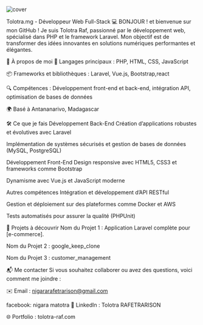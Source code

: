 ![cover](https://github.com/user-attachments/assets/b5a87a9a-29c1-4f1a-a043-4c6c16d3dca7)


Tolotra.mg  - Développeur Web Full-Stack 💻
BONJOUR ! et bienvenue sur mon GitHub ! Je suis Tolotra Raf, passionné par le développement web, spécialisé dans PHP et le framework Laravel. Mon objectif est de transformer des idées innovantes en solutions numériques performantes et élégantes.

🚀 À propos de moi
🔧 Langages principaux : PHP, HTML, CSS, JavaScript

📦 Frameworks et bibliothèques : Laravel, Vue.js, Bootstrap,react

🔍 Compétences : Développement front-end et back-end, intégration API, optimisation de bases de données

🌍 Basé à Antananarivo, Madagascar

🛠️ Ce que je fais
Développement Back-End
Création d’applications robustes et évolutives avec Laravel

Implémentation de systèmes sécurisés et gestion de bases de données (MySQL, PostgreSQL)

Développement Front-End
Design responsive avec HTML5, CSS3 et frameworks comme Bootstrap

Dynamisme avec Vue.js et JavaScript moderne

Autres compétences
Intégration et développement d’API RESTful

Gestion et déploiement sur des plateformes comme Docker et AWS

Tests automatisés pour assurer la qualité (PHPUnit)

🌟 Projets à découvrir
Nom du Projet 1 : Application Laravel complète pour [e-commerce].

Nom du Projet 2 : google_keep_clone

Nom du Projet 3 : customer_management

📬 Me contacter
Si vous souhaitez collaborer ou avez des questions, voici comment me joindre :

✉️ Email : nigararafetrarison@gmail.com

facebook: nigara matotra
💼 LinkedIn : Tolotra RAFETRARISON

🌐 Portfolio : tolotra-raf.com
